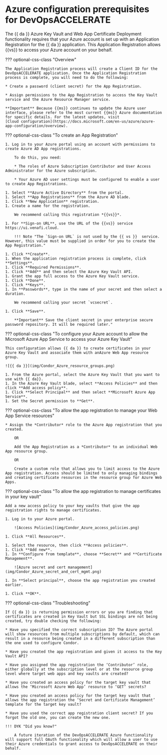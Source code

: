 # Azure configuration prerequisites for DevOpsACCELERATE 

The  {{ da }} Azure Key Vault and Web App Certificate Deployment functionality requires that your Azure account is set up with an Application Registration for the {{ da }} application. This Application Registration allows {{vs}} to access your Azure account on your behalf.

??? optional-css-class "Overview"

    The Application Registration process will create a Client ID for the DevOpsACCELERATE application. Once the Application Registration process is complete, you will need to do the following:

    * Create a password (client secret) for the App Registration.

    * Assign permissions to the App Registration to access the Key Vault service and the Azure Resource Manager service.

    **Important** Because {{ms}} continues to update the Azure user interface, please refer to the most current {{ms}} Azure documentation for specific details. For the latest updates, visit 
    [Cloud configuration](https://docs.microsoft.com/en-us/azure/azure-app-configuration/overview).

??? optional-css-class "To create an App Registration"

    1. Log in to your Azure portal using an account with permissions to create Azure AD App registrations.

        To do this, you need: 

        * The roles of Azure Subscription Contributor and User Access Administrator for the Azure subscription. 
        
        * Your Azure AD user settings must be configured to enable a user to create App Registrations. 

    1. Select **Azure Active Directory** from the portal.
    1. Select **App Registrations** from the Azure AD blade.
    1. Click **New Application** registration.
    1. Create a name for the registration.

        We recommend calling this registration *{{vs}}*.

    1. For **Sign-on URL**, use the URL of the {{vs}} service https://ui.venafi.cloud.

        !!! Note "The `Sign-on URL` is not used by the {{ vs }}  service. However, this value must be supplied in order for you to create the App Registration."

    1. Click **Create**.
    1. When the application registration process is complete, click **Settings**.
    1. Click **Required Permissions**.
    1. Click **Add** and then select the Azure Key Vault API.
    1. Grant the app full access to the Azure Key Vault service.
    1. Click **Done**.
    1. Click **Keys**.
    1. In **Passwords**, type in the name of your secret and then select a duration.

        We recommend calling your secret `vcsecret`.

    1. Click **Save**.

        **Important** Save the client secret in your enterprise secure password repository. It will be required later."

??? optional-css-class "To configure your Azure account to allow the Microsoft Azure App Service to access your Azure Key Vault"

    This configuration allows {{ da }} to create certificates in your Azure Key Vault and associate them with anAzure Web App resource group.

    ![{{ da }}](img/Condor_Azure_resource_groups.png)
   
    1. From the Azure portal, select the Azure Key Vault that you want to use with {{ da}}.
    1. In the Azure Key Vault blade, select **Access Policies** and then click **Add access policy**.
    1. Click **Select Principal** and then select **Microsoft Azure App Service**.
    1. Set the Secret permission to **Get**.

??? optional-css-class "To allow the app registration to manage your Web App Service resources"

    * Assign the *Contributor* role to the Azure App registration that you created.

        OR

        Add the App Registration as a *Contributor* to an individual Web App resource group.

        OR

        Create a custom role that allows you to limit access to the Azure App registration. Access should be limited to only managing bindings and creating certificate resources in the resource group for Azure Web Apps.

??? optional-css-class "To allow the app registration to manage certificates in your key vault"

    Add a new access policy to your key vaults that give the app registration rights to manage certificates.

    1. Log in to your Azure portal.

        ![Access Policies](img/Condor_Azure_access_policies.png)
        
    1. Click **All Resources**.

    1. Select the resource, then click **Access policies**.
    1. Click **Add new**.
    1. In **Configure from template**, choose **Secret** and **Certificate Management**.

        ![Azure secret and cert management](img/Condor_Azure_secret_and_cert_mgmt.png)

    1. In **Select principal**, choose the app registration you created earlier.

    1. Click **OK**.

??? optional-css-class "Troubleshooting"

    If {{ da }} is returning permission errors or you are finding that certificates are created in Key Vault but SSL bindings are not being created, try double checking the following:

    * Have you specified the correct subscription ID? The Azure portal will show resources from multiple subscriptions by default, which can result in a resource being created in a different subscription than the one used to configure Condor.

    * Have you created the app registration and given it access to the Key Vault API?

    * Have you assigned the app registration the ‘Contributor’ role, either globally at the subscription level or at the resource group level where target web apps and key vaults are created?

    * Have you created an access policy for the target key vault that allows the ‘Microsoft Azure Web App’ resource to ‘GET’ secrets?

    * Have you created an access policy for the target key vault that allows the app registration the ‘Secret and Certificate Management’ template for the target key vault?

    * Have you used the correct app registration client secret? If you forgot the old one, you can create the new one.

    !!! DYK "Did you know?"     

        A future iteration of the DevOpsACCELERATE Azure functionality will support full OAuth functionality which will allow a user to use their Azure credentials to grant access to DevOpsACCELERATE on their behalf.
